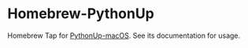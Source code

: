 # Homebrew-PythonUp

Homebrew Tap for [PythonUp-macOS](https://github.com/uranusjr/pythonup-macos).
See its documentation for usage.
